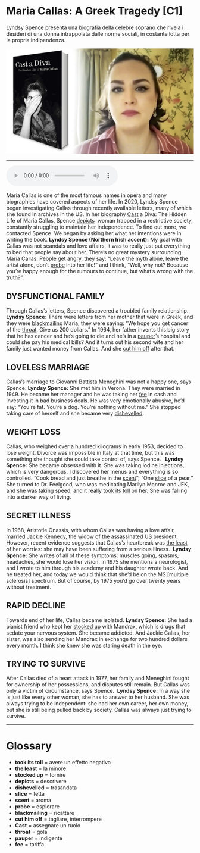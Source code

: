 # Maria Callas: A Greek Tragedy   [C1]

Lyndsy Spence presenta una biografia della celebre soprano che rivela i desideri di una donna intrappolata dalle norme sociali, in costante lotta per la propria indipendenza.

![](Maria%20Callas%20A%20Greek%20Tragedy.jpg)

--------------

<div>
<audio controls autoplay>
    <source src="https:/raw.githubusercontent.com/dartie/speakup/2023-12/Maria%20Callas%20A%20Greek%20Tragedy.mp3" type="audio/mpeg">
</audio>
</div>


Maria Callas is one of the most famous names in opera and many biographies have covered aspects of her life. In 2020, Lyndsy Spence began investigating Callas through recently available letters, many of which she found in archives in the US. In her biography [Cast](## "assegnare un ruolo") a Diva: The Hidden Life of Maria Callas, Spence [depicts](## "descrivere")  woman trapped in a restrictive society, constantly struggling to maintain her independence. To find out more, we contacted Spence. We began by asking her what her intentions were in writing the book.
**Lyndsy Spence (Northern Irish accent):** My goal with Callas was not scandals and love affairs, it was to really just put everything to bed that people say about her. There’s no great mystery surrounding Maria Callas. People get angry, they say: “Leave the myth alone, leave the artist alone, don’t [probe](## "esplorare") into her life!” and I think, “Well, why not? Because you’re happy enough for the rumours to continue, but what’s wrong with the truth?”.

## DYSFUNCTIONAL FAMILY
Through Callas’s letters, Spence discovered a troubled family relationship.
**Lyndsy Spence:** There were letters from her mother that were in Greek, and they were [blackmailing](## "ricattare") Maria, they were saying: “We hope you get cancer of the [throat](## "gola"). Give us 200 dollars.” In 1964, her father invents this big story that he has cancer and he’s going to die and he’s in a [pauper](## "indigente")’s hospital and could she pay his medical bills? And it turns out his second wife and her family just wanted money from Callas. And she [cut him off](## "tagliare, interrompere") after that.

## LOVELESS MARRIAGE
Callas’s marriage to Giovanni Battista Meneghini was not a happy one, says Spence.
**Lyndsy Spence:** She met him in Verona. They were married in 1949. He became her manager and he was taking her [fee](## "tariffa") in cash and investing it in bad business deals. He was very emotionally abusive, he’d say: “You’re fat. You’re a dog. You’re nothing without me.” She stopped taking care of herself and she became very [dishevelled](## "trasandata").

## WEIGHT LOSS
Callas, who weighed over a hundred kilograms in early 1953, decided to lose weight. Divorce was impossible in Italy at that time, but this was something she thought she could take control of, says Spence.  
**Lyndsy Spence:** She became obsessed with it. She was taking iodine injections, which is very dangerous. I discovered her menus and everything is so controlled. “Cook bread and just breathe in the [scent](## "aroma")”; “One [slice](## "fetta") of a pear.” She turned to Dr. Feelgood, who was medicating Marilyn Monroe and JFK, and she was taking speed, and it really [took its toll](## "avere un effetto negativo") on her. She was falling into a darker way of living.

## SECRET ILLNESS
In 1968, Aristotle Onassis, with whom Callas was having a love affair, married Jackie Kennedy, the widow of the assassinated US president. However, recent evidence suggests that Callas’s heartbreak was [the least](## "la minore") of her worries: she may have been suffering from a serious illness. 
**Lyndsy Spence:** She writes of all of these symptoms: muscles going, spasms, headaches, she would lose her vision. In 1975 she mentions a neurologist, and I wrote to him through his academy and his daughter wrote back. And he treated her, and today we would think that she’d be on the MS [multiple sclerosis] spectrum. But of course, by 1975 you’d go over twenty years without treatment.

## RAPID DECLINE
Towards end of her life, Callas became isolated.
**Lyndsy Spence:** She had a pianist friend who kept her [stocked up](## "fornire") with Mandrax, which is drugs that sedate your nervous system. She became addicted. And Jackie Callas, her sister, was also sending her Mandrax in exchange for two hundred dollars every month. I think she knew she was staring death in the eye.

## TRYING TO SURVIVE
After Callas died of a heart attack in 1977, her family and Meneghini fought for ownership of her possessions, and disputes still remain. But Callas was only a victim of circumstance, says Spence. 
**Lyndsy Spence:** In a way she is just like every other woman, she has to answer to her husband. She was always trying to be independent: she had her own career, her own money, but she is still being pulled back by society. Callas was always just trying to survive.  

--------------

<div style = "display:block; clear:both; page-break-after:always;"></div>

# Glossary
* **took its toll** = avere un effetto negativo
* **the least** = la minore
* **stocked up** = fornire
* **depicts** = descrivere
* **dishevelled** = trasandata
* **slice** = fetta
* **scent** = aroma
* **probe** = esplorare
* **blackmailing** = ricattare
* **cut him off** = tagliare, interrompere
* **Cast** = assegnare un ruolo
* **throat** = gola
* **pauper** = indigente
* **fee** = tariffa
